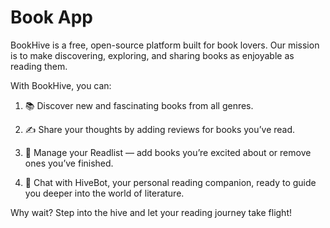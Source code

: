 # Book App
BookHive is a free, open-source platform built for book lovers. Our mission is to make discovering, exploring, and sharing books as enjoyable as reading them.

With BookHive, you can:

1. 📚 Discover new and fascinating books from all genres.

2. ✍️ Share your thoughts by adding reviews for books you’ve read.

3. 📖 Manage your Readlist — add books you’re excited about or remove ones you’ve finished.

4. 🤖 Chat with HiveBot, your personal reading companion, ready to guide you deeper into the world of literature.

Why wait? Step into the hive and let your reading journey take flight!

